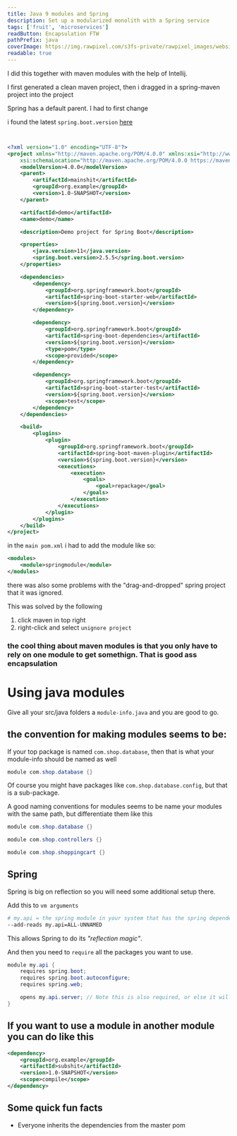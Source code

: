 ```yaml
---
title: Java 9 modules and Spring
description: Set up a modularized monolith with a Spring service 
tags: ['fruit', 'microservices']
readButton: Encapsulation FTW
pathPrefix: java
coverImage: https://img.rawpixel.com/s3fs-private/rawpixel_images/website_content/pd158-07-nap.jpg?w=1000&dpr=1&fit=default&crop=default&q=65&vib=3&con=3&usm=15&bg=F4F4F3&ixlib=js-2.2.1&s=472b45eb468b2a6b704de93b4a06f051
readable: true
---
```


I did this together with maven modules with the help of Intellij.

I first generated a clean maven project, then i dragged in a spring-maven project into the project

Spring has a default parent.
I had to first change


i found the latest `spring.boot.version` [here](https://mvnrepository.com/artifact/org.springframework.boot/spring-boot)
```xml


<?xml version="1.0" encoding="UTF-8"?>
<project xmlns="http://maven.apache.org/POM/4.0.0" xmlns:xsi="http://www.w3.org/2001/XMLSchema-instance"
	xsi:schemaLocation="http://maven.apache.org/POM/4.0.0 https://maven.apache.org/xsd/maven-4.0.0.xsd">
	<modelVersion>4.0.0</modelVersion>
	<parent>
		<artifactId>mainshit</artifactId>
		<groupId>org.example</groupId>
		<version>1.0-SNAPSHOT</version>
	</parent>

	<artifactId>demo</artifactId>
	<name>demo</name>

	<description>Demo project for Spring Boot</description>

	<properties>
		<java.version>11</java.version>
		<spring.boot.version>2.5.5</spring.boot.version>
	</properties>

	<dependencies>
		<dependency>
			<groupId>org.springframework.boot</groupId>
			<artifactId>spring-boot-starter-web</artifactId>
			<version>${spring.boot.version}</version>
		</dependency>

		<dependency>
			<groupId>org.springframework.boot</groupId>
			<artifactId>spring-boot-dependencies</artifactId>
			<version>${spring.boot.version}</version>
			<type>pom</type>
			<scope>provided</scope>
		</dependency>

		<dependency>
			<groupId>org.springframework.boot</groupId>
			<artifactId>spring-boot-starter-test</artifactId>
			<version>${spring.boot.version}</version>
			<scope>test</scope>
		</dependency>
	</dependencies>

	<build>
		<plugins>
			<plugin>
				<groupId>org.springframework.boot</groupId>
				<artifactId>spring-boot-maven-plugin</artifactId>
				<version>${spring.boot.version}</version>
				<executions>
					<execution>
						<goals>
							<goal>repackage</goal>
						</goals>
					</execution>
				</executions>
			</plugin>
		</plugins>
	</build>
</project>
```


in the `main pom.xml` i had to add the module like so:

```xml
<modules>
    <module>springmodule</module>
</modules>
```


there was also some problems with the "drag-and-dropped" spring project that it was ignored.

This was solved by the following
1. click maven in top right
2. right-click and select `unignore project`

### the cool thing about maven modules is that you only have to rely on one module to get somethign. That is good ass encapsulation

# Using java modules

Give all your src/java folders a `module-info.java` and you are good to go.

## the convention for making modules seems to be:
If your top package is named `com.shop.database`, then that is what your module-info should be named as well
```java
module com.shop.database {}
```

Of course you might have packages like `com.shop.database.config`, but that is a sub-package.

A good naming conventions for modules seems to be
name your modules with the same path, but differentiate them like this

```java
module com.shop.database {}
```

```java
module com.shop.controllers {}
```

```java
module com.shop.shoppingcart {}
```

## Spring
Spring is big on reflection so you will need some additional setup there.

Add this to `vm arguments`
```bash
# my.api = the spring module in your system that has the spring dependencies
--add-reads my.api=ALL-UNNAMED
```
This allows Spring to do its *"reflection magic"*.

And then you need to `require` all the packages you want to use.
```java
module my.api {
    requires spring.boot;
    requires spring.boot.autoconfigure;
    requires spring.web;

    opens my.api.server; // Note this is also required, or else it will crash
}
```

## If you want to use a module in another module you can do like this

```xml
<dependency>
    <groupId>org.example</groupId>
    <artifactId>subshit</artifactId>
    <version>1.0-SNAPSHOT</version>
    <scope>compile</scope>
</dependency>
```

## Some quick fun facts

- Everyone inherits the dependencies from the master pom
